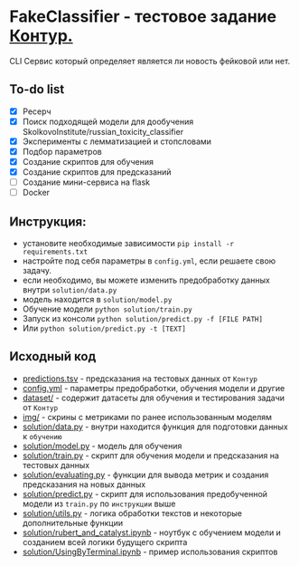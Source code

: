 # FakeClassifier - тестовое задание [Контур.](https://kontur.ru)
CLI Сервис который определяет является ли новость фейковой или нет.

## To-do list

- [x] Ресерч
- [x] Поиск подходящей модели для дообучения SkolkovoInstitute/russian_toxicity_classifier 
- [x] Эксперименты с лемматизацией и стопсловами
- [x] Подбор параметров
- [x] Создание скриптов для обучения
- [x] Создание скриптов для предсказаний
- [ ] Создание мини-сервиса на flask
- [ ] Docker

## Инструкция:

- установите необходимые зависимости `pip install -r requirements.txt`
- настройте под себя параметры в `config.yml`, если решаете свою задачу.
- если необходимо, вы можете изменить предобработку данных внутри `solution/data.py`
- модель находится в `solution/model.py`
- Обучение модели `python solution/train.py`
- Запуск из консоли `python solution/predict.py -f [FILE PATH]`
- Или `python solution/predict.py -t [TEXT]`

## Исходный код
* [predictions.tsv](predictions.tsv) - предсказания на тестовых данных от `Контур`
* [config.yml](config.yml) - параметры предобработки, обучения модели и другие
* [dataset/](dataset/) - содержит датасеты для обучения и тестирования задачи от `Контур`
* [img/](img/) - скрины с метриками по ранее использованным моделям
* [solution/data.py](solution/data.py) - внутри находится функция для подготовки данных к `обучению`
* [solution/model.py](solution/model.py) - модель для обучения
* [solution/train.py](solution/train.py) - скрипт для обучения модели и предсказания на тестовых данных
* [solution/evaluating.py](solution/evaluating.py) - функции для вывода метрик и создания предсказания на новых данных
* [solution/predict.py](solution/predict.py) - скрипт для использования предобученной модели из `train.py` по `инструкции` выше
* [solution/utils.py](solution/utils.py) - логика обработки текстов и некоторые дополнительные функции
* [solution/rubert_and_catalyst.ipynb](solution/rubert_and_catalyst.ipynb) - ноутбук с обучением модели и созданием всей логики будущего скрипта
* [solution/UsingByTerminal.ipynb](solution/UsingByTerminal.ipynb) - пример использования скриптов
